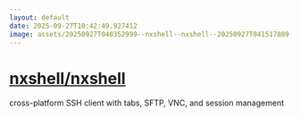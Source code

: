 ```yaml
---
layout: default
date: 2025-09-27T10:42:49.927412
image: assets/20250927T040352999--nxshell--nxshell--20250927T041517889--cropped.png
---
```


# [nxshell/nxshell](https://github.com/nxshell/nxshell)

cross-platform SSH client with tabs, SFTP, VNC, and session management
